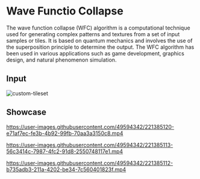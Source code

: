 
# Wave Functio Collapse

The wave function collapse (WFC) algorithm is a computational technique used for generating complex patterns and textures from a set of input samples or tiles. It is based on quantum mechanics and involves the use of the superposition principle to determine the output. The WFC algorithm has been used in various applications such as game development, graphics design, and natural phenomenon simulation.

## Input

![custom-tileset](https://user-images.githubusercontent.com/49594342/221385305-ce448f13-cd09-4170-919f-c2bbf61490dd.png)

## Showcase
https://user-images.githubusercontent.com/49594342/221385120-e71af7ec-fe3b-4b92-99fb-70aa3a3150c8.mp4

https://user-images.githubusercontent.com/49594342/221385113-56c3414c-7987-4fc2-91d8-2550748117e1.mp4

https://user-images.githubusercontent.com/49594342/221385112-b735adb3-211a-4202-be34-7c560401823f.mp4

